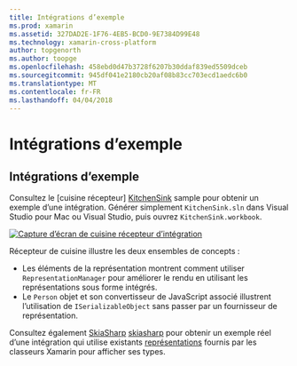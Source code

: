 ```yaml
---
title: Intégrations d’exemple
ms.prod: xamarin
ms.assetid: 327DAD2E-1F76-4EB5-BCD0-9E7384D99E48
ms.technology: xamarin-cross-platform
author: topgenorth
ms.author: toopge
ms.openlocfilehash: 458ebd0d47b3728f6207b30ddaf839ed5509dceb
ms.sourcegitcommit: 945df041e2180cb20af08b83cc703ecd1aedc6b0
ms.translationtype: MT
ms.contentlocale: fr-FR
ms.lasthandoff: 04/04/2018
---
```

# <a name="sample-integrations"></a>Intégrations d’exemple

## <a name="sample-integrations"></a>Intégrations d’exemple

Consultez le [cuisine récepteur] [ KitchenSink] sample pour obtenir un exemple d’une intégration. Générer simplement `KitchenSink.sln` dans Visual Studio pour Mac ou Visual Studio, puis ouvrez `KitchenSink.workbook`.

[![Capture d’écran de cuisine récepteur d’intégration](samples-images/kitchensinkintegrationscreenshot.png)](samples-images/kitchensinkintegrationscreenshot.png#lightbox)

Récepteur de cuisine illustre les deux ensembles de concepts :

* Les éléments de la représentation montrent comment utiliser `RepresentationManager` pour améliorer le rendu en utilisant les représentations sous forme intégrés.
* Le `Person` objet et son convertisseur de JavaScript associé illustrent l’utilisation de `ISerializableObject` sans passer par un fournisseur de représentation.

Consultez également [SkiaSharp] [ skiasharp] pour obtenir un exemple réel d’une intégration qui utilise existants [représentations](~/tools/workbooks/sdk/representations.md) fournis par les classeurs Xamarin pour afficher ses types.

[KitchenSink]: https://github.com/xamarin/Workbooks/tree/master/SDK/Samples/KitchenSink
[skiasharp]: https://github.com/mono/SkiaSharp/tree/master/source/SkiaSharp.Workbooks